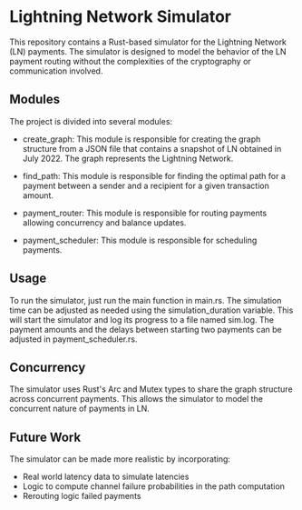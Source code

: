 # Lightning Network Simulator

This repository contains a Rust-based simulator for the Lightning Network (LN) payments. The simulator is designed to model the behavior of the LN payment routing without the complexities of the cryptography or communication involved.

## Modules

The project is divided into several modules:

- create_graph: This module is responsible for creating the graph structure from a JSON file that contains a snapshot of LN obtained in July 2022. The graph represents the Lightning Network.

- find_path: This module is responsible for finding the optimal path for a payment between a sender and a recipient for a given transaction amount.

- payment_router: This module is responsible for routing payments allowing concurrency and balance updates.

- payment_scheduler: This module is responsible for scheduling payments.

## Usage

To run the simulator, just run the main function in main.rs. The simulation time can be adjusted as needed using the simulation_duration variable. This will start the simulator and log its progress to a file named sim.log. The payment amounts and the delays between starting two payments can be adjusted in payment_scheduler.rs. 

## Concurrency

The simulator uses Rust's Arc and Mutex types to share the graph structure across concurrent payments. This allows the simulator to model the concurrent nature of payments in LN.

## Future Work

The simulator can be made more realistic by incorporating:
- Real world latency data to simulate latencies
- Logic to compute channel failure probabilities in the path computation
- Rerouting logic failed payments
